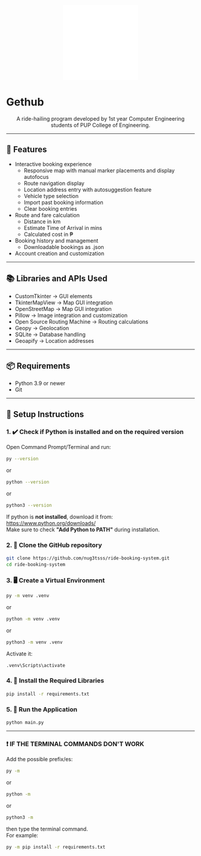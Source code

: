 <p align="center">
  <img src="assets/icons/logo-dark--transparent.png" alt="Gethub Logo" width="200">
</p>
<p align="center">
  <h1>Gethub</h1>
</p>
<p align="center">
  A ride-hailing program developed by 1st year Computer Engineering students of PUP College of Engineering.
</p>

---

## 🔭 Features

- Interactive booking experience
  - Responsive map with manual marker placements and display autofocus
  - Route navigation display
  - Location address entry with autosuggestion feature
  - Vehicle type selection
  - Import past booking information
  - Clear booking entries
- Route and fare calculation
  - Distance in km
  - Estimate Time of Arrival in mins
  - Calculated cost in ₱
- Booking history and management
  - Downloadable bookings as .json
- Account creation and customization

---

## 📚 Libraries and APIs Used

- CustomTkinter -> GUI elements
- TkinterMapView -> Map GUI integration
- OpenStreetMap -> Map GUI integration
- Pillow -> Image integration and customization
- Open Source Routing Machine -> Routing calculations
- Geopy -> Geolocation
- SQLite -> Database handling
- Geoapify -> Location addresses

---

## 📦 Requirements

- Python 3.9 or newer
- Git

---

## 🧰 Setup Instructions

### 1. ✔️ Check if Python is installed and on the required version

Open Command Prompt/Terminal and run:

```bash
py --version
```
or
```bash
python --version
```
or
```bash
python3 --version
```

If python is **not installed**, download it from:  
https://www.python.org/downloads/  
Make sure to check **"Add Python to PATH"** during installation.  

### 2. 📂 Clone the GitHub repository

```bash
git clone https://github.com/nug3tsss/ride-booking-system.git
cd ride-booking-system
```

### 3. 🖥️ Create a Virtual Environment

```bash
py -m venv .venv
```
or
```bash
python -m venv .venv
```
or
```bash
python3 -m venv .venv
```

Activate it:
```bash
.venv\Scripts\activate
```

### 4. 📃 Install the Required Libraries

```bash
pip install -r requirements.txt
```

### 5. 🏃 Run the Application

```bash
python main.py
```

---

### ❗ IF THE TERMINAL COMMANDS DON'T WORK
Add the possible prefix/es:

```bash
py -m
```
or
```bash
python -m
```
or
```bash
python3 -m
```

then type the terminal command.  
For example:

```bash
py -m pip install -r requirements.txt
```
